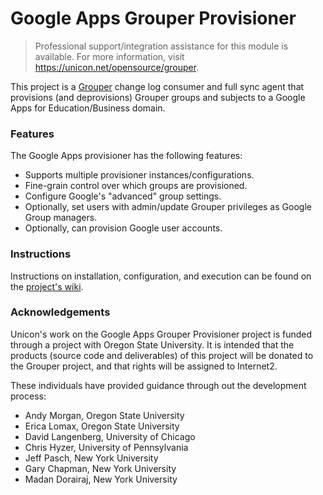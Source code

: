 Google Apps Grouper Provisioner
==============================
> Professional support/integration assistance for this module is available. For more information, visit <https://unicon.net/opensource/grouper>.

This project is a [Grouper](http://grouper.internet2.edu/) change log consumer and full sync agent that provisions (and deprovisions) Grouper groups and subjects to a Google Apps for Education/Business domain.

### Features
The Google Apps provisioner has the following features:

* Supports multiple provisioner instances/configurations.
* Fine-grain control over which groups are provisioned.
* Configure Google's "advanced" group settings.
* Optionally, set users with admin/update Grouper privileges as Google Group managers.
* Optionally, can provision Google user accounts.

### Instructions
Instructions on installation, configuration, and execution can be found on the [project's wiki](https://github.com/Unicon/googleapps-grouper-provisioner/wiki).

### Acknowledgements
Unicon's work on the Google Apps Grouper Provisioner project is funded through a project with Oregon State University. It is intended that the products (source code and deliverables) of this project will be donated to the Grouper project, and that rights will be assigned to Internet2.

These individuals have provided guidance through out the development process:

* Andy Morgan, Oregon State University 
* Erica Lomax, Oregon State University
* David Langenberg, University of Chicago
* Chris Hyzer, University of Pennsylvania
* Jeff Pasch, New York University
* Gary Chapman, New York University
* Madan Dorairaj, New York University
